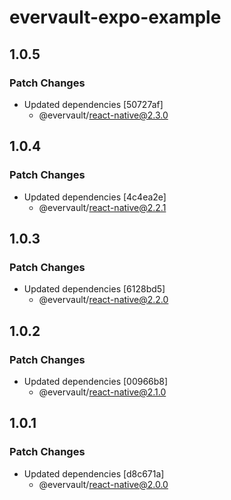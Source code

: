 # evervault-expo-example

## 1.0.5

### Patch Changes

- Updated dependencies [50727af]
  - @evervault/react-native@2.3.0

## 1.0.4

### Patch Changes

- Updated dependencies [4c4ea2e]
  - @evervault/react-native@2.2.1

## 1.0.3

### Patch Changes

- Updated dependencies [6128bd5]
  - @evervault/react-native@2.2.0

## 1.0.2

### Patch Changes

- Updated dependencies [00966b8]
  - @evervault/react-native@2.1.0

## 1.0.1

### Patch Changes

- Updated dependencies [d8c671a]
  - @evervault/react-native@2.0.0
